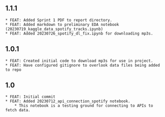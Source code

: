 ## 1.1.1
    * FEAT: Added Sprint 1 PDF to report directory.
    * FEAT: Added markdown to preliminary EDA notebook (20230719_kaggle_data_spotify_tracks.ipynb)
    * FEAT: Added 20230726_spotify_dl_fix.ipynb for downloading mp3s.

## 1.0.1
    * FEAT: Created initial code to download mp3s for use in project.
    * FEAT: Have configured gitignore to overlook data files being added to repo
    
## 1.0
    * FEAT: Initial commit
    * FEAT: Added 20230712_api_connection_spotify notebook.
        * This notebook is a testing ground for connecting to APIs to fetch data.
